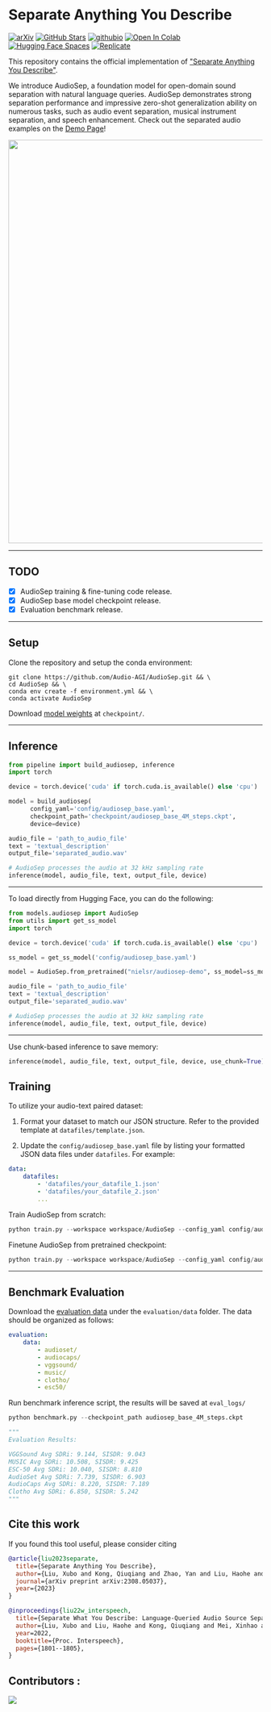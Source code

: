 # Separate Anything You Describe
[![arXiv](https://img.shields.io/badge/arXiv-Paper-<COLOR>.svg)](https://arxiv.org/abs/2308.05037) [![GitHub Stars](https://img.shields.io/github/stars/Audio-AGI/AudioSep?style=social)](https://github.com/Audio-AGI/AudioSep/) [![githubio](https://img.shields.io/badge/GitHub.io-Demo_Page-blue?logo=Github&style=flat-square)](https://audio-agi.github.io/Separate-Anything-You-Describe) [![Open In Colab](https://colab.research.google.com/assets/colab-badge.svg)](https://colab.research.google.com/github/Audio-AGI/AudioSep/blob/main/AudioSep_Colab.ipynb) [![Hugging Face Spaces](https://img.shields.io/badge/%F0%9F%A4%97%20Hugging%20Face-Spaces-blue)](https://huggingface.co/spaces/Audio-AGI/AudioSep) [![Replicate](https://replicate.com/cjwbw/audiosep/badge)](https://replicate.com/cjwbw/audiosep) 


This repository contains the official implementation of ["Separate Anything You Describe"](https://audio-agi.github.io/Separate-Anything-You-Describe/AudioSep_arXiv.pdf).

We introduce AudioSep, a foundation model for open-domain sound separation with natural language queries. AudioSep demonstrates strong separation performance and impressive zero-shot generalization ability on numerous tasks, such as audio event separation, musical instrument separation, and speech enhancement. Check out the separated audio examples on the [Demo Page](https://audio-agi.github.io/Separate-Anything-You-Describe/)!

<p align="center">
  <img align="middle" width="800" src="assets/results.png"/>
</p>

<hr>

## TODO
- [x] AudioSep training & fine-tuning code release.
- [x] AudioSep base model checkpoint release.
- [x] Evaluation benchmark release.

<hr>

## Setup
Clone the repository and setup the conda environment: 

  ```shell
  git clone https://github.com/Audio-AGI/AudioSep.git && \
  cd AudioSep && \ 
  conda env create -f environment.yml && \
  conda activate AudioSep
  ```
Download [model weights](https://huggingface.co/spaces/Audio-AGI/AudioSep/tree/main/checkpoint) at `checkpoint/`.

<hr>

## Inference 


  ```python
  from pipeline import build_audiosep, inference
  import torch

  device = torch.device('cuda' if torch.cuda.is_available() else 'cpu')

  model = build_audiosep(
        config_yaml='config/audiosep_base.yaml', 
        checkpoint_path='checkpoint/audiosep_base_4M_steps.ckpt', 
        device=device)

  audio_file = 'path_to_audio_file'
  text = 'textual_description'
  output_file='separated_audio.wav'

  # AudioSep processes the audio at 32 kHz sampling rate  
  inference(model, audio_file, text, output_file, device)
  ```

<hr>

To load directly from Hugging Face, you can do the following:

  ```python
  from models.audiosep import AudioSep
  from utils import get_ss_model
  import torch

  device = torch.device('cuda' if torch.cuda.is_available() else 'cpu')

  ss_model = get_ss_model('config/audiosep_base.yaml')

  model = AudioSep.from_pretrained("nielsr/audiosep-demo", ss_model=ss_model)

  audio_file = 'path_to_audio_file'
  text = 'textual_description'
  output_file='separated_audio.wav'

  # AudioSep processes the audio at 32 kHz sampling rate  
  inference(model, audio_file, text, output_file, device)
  ```
<hr>

Use chunk-based inference to save memory:
  ```python
  inference(model, audio_file, text, output_file, device, use_chunk=True)
  ```

## Training 

To utilize your audio-text paired dataset:

1. Format your dataset to match our JSON structure. Refer to the provided template at `datafiles/template.json`.

2. Update the `config/audiosep_base.yaml` file by listing your formatted JSON data files under `datafiles`. For example:

```yaml
data:
    datafiles:
        - 'datafiles/your_datafile_1.json'
        - 'datafiles/your_datafile_2.json'
        ...
```

Train AudioSep from scratch:
  ```python
  python train.py --workspace workspace/AudioSep --config_yaml config/audiosep_base.yaml --resume_checkpoint_path checkpoint/ ''
  ```

Finetune AudioSep from pretrained checkpoint:
  ```python
  python train.py --workspace workspace/AudioSep --config_yaml config/audiosep_base.yaml --resume_checkpoint_path path_to_checkpoint
  ```

<hr>

## Benchmark Evaluation
Download the [evaluation data](https://drive.google.com/drive/folders/1PbCsuvdrzwAZZ_fwIzF0PeVGZkTk0-kL?usp=sharing) under the `evaluation/data` folder. The data should be organized as follows:

```yaml
evaluation:
    data:
        - audioset/
        - audiocaps/
        - vggsound/
        - music/
        - clotho/
        - esc50/
```
Run benchmark inference script, the results will be saved at `eval_logs/`
```python
python benchmark.py --checkpoint_path audiosep_base_4M_steps.ckpt

"""
Evaluation Results:

VGGSound Avg SDRi: 9.144, SISDR: 9.043
MUSIC Avg SDRi: 10.508, SISDR: 9.425
ESC-50 Avg SDRi: 10.040, SISDR: 8.810
AudioSet Avg SDRi: 7.739, SISDR: 6.903
AudioCaps Avg SDRi: 8.220, SISDR: 7.189
Clotho Avg SDRi: 6.850, SISDR: 5.242
"""
```

## Cite this work

If you found this tool useful, please consider citing
```bibtex
@article{liu2023separate,
  title={Separate Anything You Describe},
  author={Liu, Xubo and Kong, Qiuqiang and Zhao, Yan and Liu, Haohe and Yuan, Yi, and Liu, Yuzhuo, and Xia, Rui and Wang, Yuxuan, and Plumbley, Mark D and Wang, Wenwu},
  journal={arXiv preprint arXiv:2308.05037},
  year={2023}
}
```
```bibtex
@inproceedings{liu22w_interspeech,
  title={Separate What You Describe: Language-Queried Audio Source Separation},
  author={Liu, Xubo and Liu, Haohe and Kong, Qiuqiang and Mei, Xinhao and Zhao, Jinzheng and Huang, Qiushi, and Plumbley, Mark D and Wang, Wenwu},
  year=2022,
  booktitle={Proc. Interspeech},
  pages={1801--1805},
}
```

## Contributors :
<a href="https://github.com/Audio-AGI/AudioSep/graphs/contributors">
  <img src="https://contrib.rocks/image?repo=Audio-AGI/AudioSep" />
</a>

